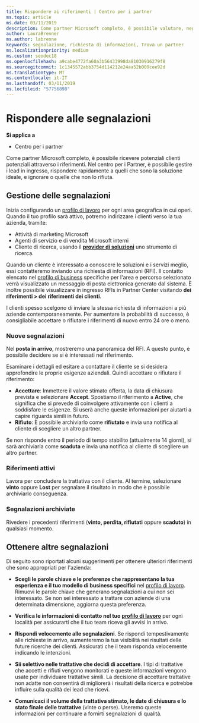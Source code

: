 ```yaml
---
title: Rispondere ai riferimenti | Centro per i partner
ms.topic: article
ms.date: 03/11/2019
description: Come partner Microsoft completo, è possibile valutare, negotiate e rispondere a riferimenti tramite Centro per i Partner.
author: LauraBrenner
ms.author: labrenne
keywords: segnalazione, richiesta di informazioni, Trova un partner
ms.localizationpriority: medium
ms.custom: seodec18
ms.openlocfilehash: a9cabe4772fa60a3b56433998da81030916279f8
ms.sourcegitcommit: 1c1345572abb3754d114212e24aa52b009cee92d
ms.translationtype: MT
ms.contentlocale: it-IT
ms.lasthandoff: 03/11/2019
ms.locfileid: "57756898"
---
```

# <a name="respond-to-referrals"></a>Rispondere alle segnalazioni

**Si applica a**

-  Centro per i partner

Come partner Microsoft completo, è possibile ricevere potenziali clienti potenziali attraverso i riferimenti. Nel centro per i Partner, è possibile gestire i lead in ingresso, rispondere rapidamente a quelli che sono la soluzione ideale, e ignorare o quelle che non lo rifiuta. 

## <a name="referral-management"></a>Gestione delle segnalazioni

Inizia configurando un [profilo di lavoro](create-a-marketing-profile.md) per ogni area geografica in cui operi. Quando il tuo profilo sarà attivo, potremo indirizzare i clienti verso la tua azienda, tramite:

*  Attività di marketing Microsoft
*  Agenti di servizio e di vendita Microsoft interni
*  Cliente di ricerca, usando il **[provider di soluzioni](https://www.microsoft.com/solution-providers/home)** uno strumento di ricerca.

Quando un cliente è interessato a conoscere le soluzioni e i servizi meglio, essi contatteremo inviando una richiesta di informazioni (RFI). Il contatto elencato nel [profilo di business](create-a-marketing-profile.md) specifiche per l'area e percorso selezionato verrà visualizzato un messaggio di posta elettronica generato dal sistema. È inoltre possibile visualizzare in ingresso RFIs in Partner Center visitando **dei riferimenti > dei riferimenti dei clienti**.

I clienti spesso scelgono di inviare la stessa richiesta di informazioni a più aziende contemporaneamente. Per aumentare la probabilità di successo, è consigliabile accettare o rifiutare i riferimenti di nuovo entro 24 ore o meno.

### <a name="new-referrals"></a>Nuove segnalazioni

Nel **posta in arrivo**, mostreremo una panoramica del RFI. A questo punto, è possibile decidere se si è interessati nel riferimento. 

Esaminare i dettagli ed esitare a contattare il cliente se si desidera approfondire le proprie esigenze aziendali. Quindi accettare o rifiutare il riferimento: 

*  **Accettare**: Immettere il valore stimato offerta, la data di chiusura prevista e selezionare **Accept**. Spostiamo il riferimento a **Active**, che significa che si prevede di coinvolgere attivamente con i clienti a soddisfare le esigenze. Si userà anche queste informazioni per aiutarti a capire riguarda simili in futuro.
*  **Rifiuto**: È possibile archiviarlo come **rifiutato** e invia una notifica al cliente di scegliere un altro partner.

Se non risponde entro il periodo di tempo stabilito (attualmente 14 giorni), si sarà archiviarla come **scaduta** e invia una notifica al cliente di scegliere un altro partner.

### <a name="active-referrals"></a>Riferimenti attivi

Lavora per concludere la trattativa con il cliente. Al termine, selezionare **vinto** oppure **Lost** per segnalare il risultato in modo che è possibile archiviarlo conseguenza.

### <a name="archived-referrals"></a>Segnalazioni archiviate

Rivedere i precedenti riferimenti (**vinto, perdita, rifiutati** oppure **scaduto**) in qualsiasi momento. 

## <a name="getting-more-referrals"></a>Ottenere altre segnalazioni

Di seguito sono riportati alcuni suggerimenti per ottenere ulteriori riferimenti che sono appropriati per l'azienda:

*  **Scegli le parole chiave e le preferenze che rappresentano la tua esperienza e il tuo modello di business specifici** nel [profilo di lavoro](create-a-marketing-profile.md). Rimuovi le parole chiave che generano segnalazioni a cui non sei interessato. Se non sei interessato a trattare con aziende di una determinata dimensione, aggiorna questa preferenza.

*  **Verifica le informazioni di contatto nel tuo [profilo di lavoro](create-a-marketing-profile.md)** per ogni località per assicurarti che il tuo team riceva gli avvisi in arrivo.

*  **Rispondi velocemente alle segnalazioni**. Se rispondi tempestivamente alle richieste in arrivo, aumenteremo la tua visibilità nei risultati delle future ricerche dei clienti. Assicurati che il team risponda velocemente indicando le intenzioni.

*  **Sii selettivo nelle trattative che decidi di accettare**. I tipi di trattative che accetti e rifiuti vengono monitorati e queste informazioni vengono usate per individuare trattative simili. La decisione di accettare trattative non adatte non consentirà di migliorerà i risultati della ricerca e potrebbe influire sulla qualità dei lead che ricevi.

*  **Comunicaci il volume della trattativa stimato, le date di chiusura e lo stato finale delle trattative** (vinte o perse). Useremo queste informazioni per continuare a fornirti segnalazioni di qualità.
